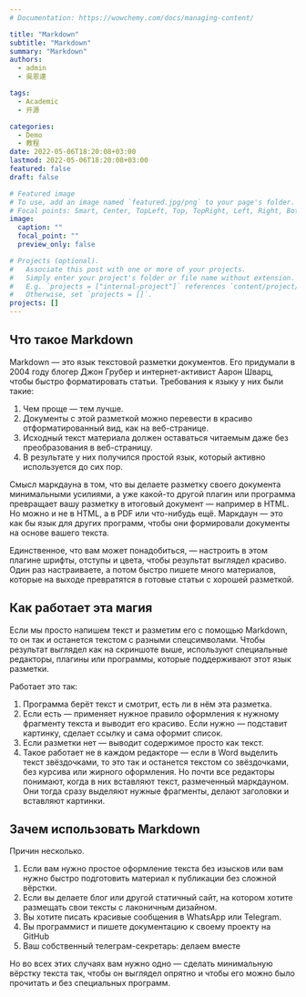 ```yaml
---
# Documentation: https://wowchemy.com/docs/managing-content/

title: "Markdown"
subtitle: "Markdown"
summary: "Markdown"
authors:
  - admin
  - 吳恩達

tags:
  - Academic
  - 开源

categories:
  - Demo
  - 教程
date: 2022-05-06T18:20:08+03:00
lastmod: 2022-05-06T18:20:08+03:00
featured: false
draft: false

# Featured image
# To use, add an image named `featured.jpg/png` to your page's folder.
# Focal points: Smart, Center, TopLeft, Top, TopRight, Left, Right, BottomLeft, Bottom, BottomRight.
image:
  caption: ""
  focal_point: ""
  preview_only: false

# Projects (optional).
#   Associate this post with one or more of your projects.
#   Simply enter your project's folder or file name without extension.
#   E.g. `projects = ["internal-project"]` references `content/project/deep-learning/index.md`.
#   Otherwise, set `projects = []`.
projects: []
---
```


## Что такое Markdown

Markdown — это язык текстовой разметки документов. Его придумали в 2004 году блогер Джон Грубер и интернет-активист Аарон Шварц, чтобы быстро форматировать статьи. Требования к языку у них были такие:

1. Чем проще — тем лучше.
2. Документы с этой разметкой можно перевести в красиво отформатированный вид, как на веб-странице.
3. Исходный текст материала должен оставаться читаемым даже без преобразования в веб-страницу.
4. В результате у них получился простой язык, который активно используется до сих пор.

Смысл маркдауна в том, что вы делаете разметку своего документа минимальными усилиями, а уже какой-то другой плагин или программа превращает вашу разметку в итоговый документ — например в HTML. Но можно и не в HTML, а в PDF или что-нибудь ещё. Маркдаун — это как бы язык для других программ, чтобы они формировали документы на основе вашего текста.

Единственное, что вам может понадобиться, — настроить в этом плагине шрифты, отступы и цвета, чтобы результат выглядел красиво. Один раз настраиваете, а потом быстро пишете много материалов, которые на выходе превратятся в готовые статьи с хорошей разметкой.

## Как работает эта магия

Если мы просто напишем текст и разметим его с помощью Markdown, то он так и останется текстом с разными спецсимволами. Чтобы результат выглядел как на скриншоте выше, используют специальные редакторы, плагины или программы, которые поддерживают этот язык разметки.

Работает это так:

1. Программа берёт текст и смотрит, есть ли в нём эта разметка.
2. Если есть — применяет нужное правило оформления к нужному фрагменту текста и выводит его красиво. Если нужно — подставит картинку, сделает ссылку и сама оформит список.
3. Если разметки нет — выводит содержимое просто как текст.
4. Такое работает не в каждом редакторе — если в Word выделить текст звёздочками, то это так и останется текстом со звёздочками, без курсива или жирного оформления. Но почти все редакторы понимают, когда в них вставляют текст, размеченный маркдауном. Они тогда сразу выделяют нужные фрагменты, делают заголовки и вставляют картинки.

## Зачем использовать Markdown

Причин несколько.

1. Если вам нужно простое оформление текста без изысков или вам нужно быстро подготовить материал к публикации без сложной вёрстки.
2. Если вы делаете блог или другой статичный сайт, на котором хотите размещать свои тексты с лаконичным дизайном.
3. Вы хотите писать красивые сообщения в WhatsApp или Telegram.
4. Вы программист и пишете документацию к своему проекту на GitHub
5. Ваш собственный телеграм-секретарь: делаем вместе

Но во всех этих случаях вам нужно одно — сделать минимальную вёрстку текста так, чтобы он выглядел опрятно и чтобы его можно было прочитать и без специальных программ.
